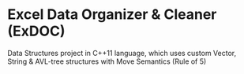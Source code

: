 # Excel Data Organizer & Cleaner (ExDOC)
Data Structures project in C++11 language, which uses custom Vector, String &amp; AVL-tree structures with Move Semantics (Rule of 5)
